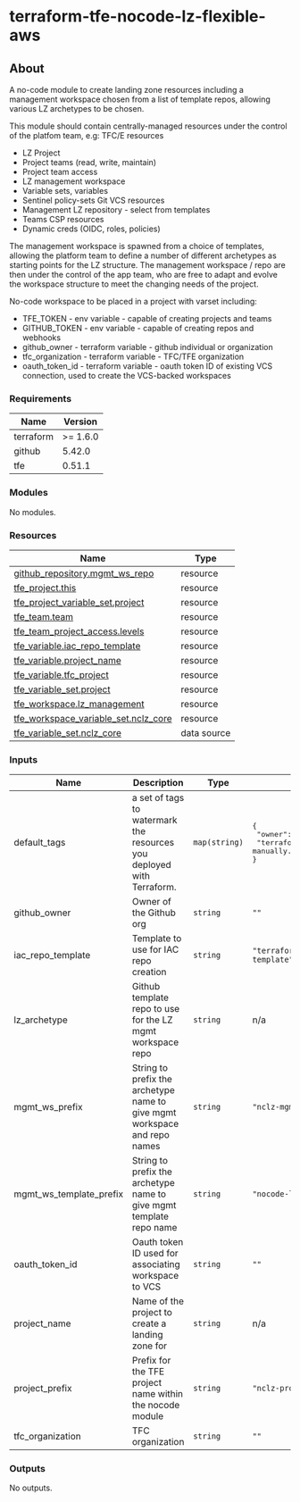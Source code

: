 # terraform-tfe-nocode-lz-flexible-aws

## About
A no-code module to create landing zone resources including a management workspace chosen from a list of template repos, allowing various LZ archetypes to be chosen.

This module should contain centrally-managed resources under the control of the platfom team, e.g:
TFC/E resources
- LZ Project
- Project teams (read, write, maintain)
- Project team access
- LZ management workspace
- Variable sets, variables
- Sentinel policy-sets
Git VCS resources
- Management LZ repository - select from templates
- Teams
CSP resources
- Dynamic creds (OIDC, roles, policies)

The management workspace is spawned from a choice of templates, allowing the platform team to define a number of different archetypes as starting points for the LZ structure. The management workspace / repo are then under the control of the app team, who are free to adapt and evolve the workspace structure to meet the changing needs of the project.

No-code workspace to be placed in a project with varset including:
- TFE_TOKEN - env variable - capable of creating projects and teams
- GITHUB_TOKEN - env variable - capable of creating repos and webhooks
- github_owner - terraform variable - github individual or organization
- tfc_organization - terraform variable - TFC/TFE organization
- oauth_token_id - terraform variable - oauth token ID of existing VCS connection, used to create the VCS-backed workspaces

<!-- BEGIN_TF_DOCS -->

### Requirements

| Name | Version |
|------|---------|
| terraform | >= 1.6.0 |
| github | 5.42.0 |
| tfe | 0.51.1 |

### Modules

No modules.

### Resources

| Name | Type |
|------|------|
| [github_repository.mgmt_ws_repo](https://registry.terraform.io/providers/integrations/github/5.42.0/docs/resources/repository) | resource |
| [tfe_project.this](https://registry.terraform.io/providers/hashicorp/tfe/0.51.1/docs/resources/project) | resource |
| [tfe_project_variable_set.project](https://registry.terraform.io/providers/hashicorp/tfe/0.51.1/docs/resources/project_variable_set) | resource |
| [tfe_team.team](https://registry.terraform.io/providers/hashicorp/tfe/0.51.1/docs/resources/team) | resource |
| [tfe_team_project_access.levels](https://registry.terraform.io/providers/hashicorp/tfe/0.51.1/docs/resources/team_project_access) | resource |
| [tfe_variable.iac_repo_template](https://registry.terraform.io/providers/hashicorp/tfe/0.51.1/docs/resources/variable) | resource |
| [tfe_variable.project_name](https://registry.terraform.io/providers/hashicorp/tfe/0.51.1/docs/resources/variable) | resource |
| [tfe_variable.tfc_project](https://registry.terraform.io/providers/hashicorp/tfe/0.51.1/docs/resources/variable) | resource |
| [tfe_variable_set.project](https://registry.terraform.io/providers/hashicorp/tfe/0.51.1/docs/resources/variable_set) | resource |
| [tfe_workspace.lz_management](https://registry.terraform.io/providers/hashicorp/tfe/0.51.1/docs/resources/workspace) | resource |
| [tfe_workspace_variable_set.nclz_core](https://registry.terraform.io/providers/hashicorp/tfe/0.51.1/docs/resources/workspace_variable_set) | resource |
| [tfe_variable_set.nclz_core](https://registry.terraform.io/providers/hashicorp/tfe/0.51.1/docs/data-sources/variable_set) | data source |

### Inputs

| Name | Description | Type | Default | Required |
|------|-------------|------|---------|:--------:|
| default\_tags | a set of tags to watermark the resources you deployed with Terraform. | `map(string)` | <pre>{<br>  "owner": "richard",<br>  "terraformed": "Do not edit manually."<br>}</pre> | no |
| github\_owner | Owner of the Github org | `string` | `""` | no |
| iac\_repo\_template | Template to use for IAC repo creation | `string` | `"terraform-generic-template"` | no |
| lz\_archetype | Github template repo to use for the LZ mgmt workspace repo | `string` | n/a | yes |
| mgmt\_ws\_prefix | String to prefix the archetype name to give mgmt workspace and repo names | `string` | `"nclz-mgmt"` | no |
| mgmt\_ws\_template\_prefix | String to prefix the archetype name to give mgmt template repo name | `string` | `"nocode-lz-mgmt-template"` | no |
| oauth\_token\_id | Oauth token ID used for associating workspace to VCS | `string` | `""` | no |
| project\_name | Name of the project to create a landing zone for | `string` | n/a | yes |
| project\_prefix | Prefix for the TFE project name within the nocode module | `string` | `"nclz-project"` | no |
| tfc\_organization | TFC organization | `string` | `""` | no |

### Outputs

No outputs.

<!-- END_TF_DOCS -->